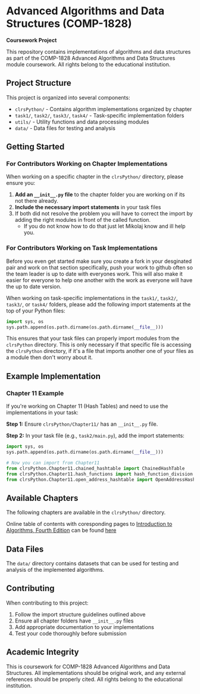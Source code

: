 # Advanced Algorithms and Data Structures (COMP-1828)

**Coursework Project**

This repository contains implementations of algorithms and data structures as part of the COMP-1828 Advanced Algorithms and Data Structures module coursework. All rights belong to the educational institution.

## Project Structure

This project is organized into several components:

- `clrsPython/` - Contains algorithm implementations organized by chapter
- `task1/`, `task2/`, `task3/`, `task4/` - Task-specific implementation folders
- `utils/` - Utility functions and data processing modules
- `data/` - Data files for testing and analysis

## Getting Started

### For Contributors Working on Chapter Implementations

When working on a specific chapter in the `clrsPython/` directory, please ensure you:

1. **Add an `__init__.py` file** to the chapter folder you are working on if its not there already.
2. **Include the necessary import statements** in your task files
3. If both did not resolve the problem you will have to correct the import by adding the right modules in front of the called function.
    - If you do not know how to do that just let Mikolaj know and ill help you.

### For Contributors Working on Task Implementations

Before you even get started make sure you create a fork in your desginated pair and work on that section specifically, push your work to github often so the team leader is up to date with everyones work. This will also make it easier for everyone to help one another with the work as everyone will have the up to date version.

When working on task-specific implementations in the `task1/`, `task2/`, `task3/`, or `task4/` folders, please add the following import statements at the top of your Python files:

```python
import sys, os
sys.path.append(os.path.dirname(os.path.dirname(__file__)))
```

This ensures that your task files can properly import modules from the `clrsPython` directory. This is only necessary if that specific file is accessing the `clrsPython` directory, if it's a file that imports another one of your files as a module then don't worry about it.

## Example Implementation

### Chapter 11 Example

If you're working on Chapter 11 (Hash Tables) and need to use the implementations in your task:

**Step 1:** Ensure `clrsPython/Chapter11/` has an `__init__.py` file.

**Step 2:** In your task file (e.g., `task2/main.py`), add the import statements:

```python
import sys, os
sys.path.append(os.path.dirname(os.path.dirname(__file__)))

# Now you can import from Chapter11
from clrsPython.Chapter11.chained_hashtable import ChainedHashTable
from clrsPython.Chapter11.hash_functions import hash_function_division
from clrsPython.Chapter11.open_address_hashtable import OpenAddressHashTable

```

## Available Chapters

The following chapters are available in the `clrsPython/` directory.

Online table of contents with coresponding pages to [Introduction to Algorithms, Fourth Edition](https://ebookcentral.proquest.com/lib/gre/detail.action?docID=6925615) can be found [here](https://mitp-content-server.mit.edu/books/content/sectbyfn/books_pres_0/11599/4e_toc.pdf)

## Data Files

The `data/` directory contains datasets that can be used for testing and analysis of the implemented algorithms.

## Contributing

When contributing to this project:

1. Follow the import structure guidelines outlined above
2. Ensure all chapter folders have `__init__.py` files
3. Add appropriate documentation to your implementations
4. Test your code thoroughly before submission

## Academic Integrity

This is coursework for COMP-1828 Advanced Algorithms and Data Structures. All implementations should be original work, and any external references should be properly cited. All rights belong to the educational institution.
